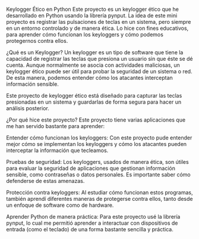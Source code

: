 Keylogger Ético en Python
Este proyecto es un keylogger ético que he desarrollado en Python usando la librería pynput. La idea de este mini proyecto es registrar las pulsaciones de teclas en un sistema, pero siempre en un entorno controlado y de manera ética. Lo hice con fines educativos, para aprender cómo funcionan los keyloggers y cómo podemos protegernos contra ellos.

¿Qué es un Keylogger?
Un keylogger es un tipo de software que tiene la capacidad de registrar las teclas que presiona un usuario sin que éste se dé cuenta. Aunque normalmente se asocia con actividades maliciosas, un keylogger ético puede ser útil para probar la seguridad de un sistema o red. De esta manera, podemos entender cómo los atacantes interceptan información sensible.

Este proyecto de keylogger ético está diseñado para capturar las teclas presionadas en un sistema y guardarlas de forma segura para hacer un análisis posterior.

¿Por qué hice este proyecto?
Este proyecto tiene varias aplicaciones que me han servido bastante para aprender:

Entender cómo funcionan los keyloggers: Con este proyecto pude entender mejor cómo se implementan los keyloggers y cómo los atacantes pueden interceptar la información que tecleamos.

Pruebas de seguridad: Los keyloggers, usados de manera ética, son útiles para evaluar la seguridad de aplicaciones que gestionan información sensible, como contraseñas o datos personales. Es importante saber cómo defenderse de estas amenazas.

Protección contra keyloggers: Al estudiar cómo funcionan estos programas, también aprendí diferentes maneras de protegerse contra ellos, tanto desde un enfoque de software como de hardware.

Aprender Python de manera práctica: Para este proyecto usé la librería pynput, lo cual me permitió aprender a interactuar con dispositivos de entrada (como el teclado) de una forma bastante sencilla y práctica.
